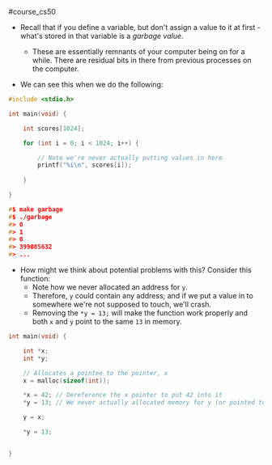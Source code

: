 #course_cs50 

- Recall that if you define a variable, but don't assign a value to it at first - what's stored in that variable is a *garbage value*.
    - These are essentially remnants of your computer being on for a while. There are residual bits in there from previous processes on the computer.

- We can see this when we do the following:

```C
#include <stdio.h>

int main(void) {

    int scores[1024];

    for (int i = 0; i < 1024; i++) {

        // Note we're never actually putting values in here
        printf("%i\n", scores[i]);
    
    }

}

#$ make garbage
#$ ./garbage
#> 0
#> 1
#> 0
#> 399085632
#> ...
```

- How might we think about potential problems with this? Consider this function:
    - Note how we never allocated an address for `y`. 
    - Therefore, `y` could contain any address; and if we put a value in to somewhere we're not supposed to touch, we'll crash.
    - Removing the `*y = 13;` will make the function work properly and both `x` and `y` point to the same `13` in memory.

```C
int main(void) {

    int *x;
    int *y;

    // Allocates a pointee to the pointer, x
    x = malloc(sizeof(int));

    *x = 42; // Dereference the x pointer to put 42 into it
    *y = 13; // We never actually allocated memory for y (or pointed to a pointee)

    y = x;

    *y = 13;


}
```
